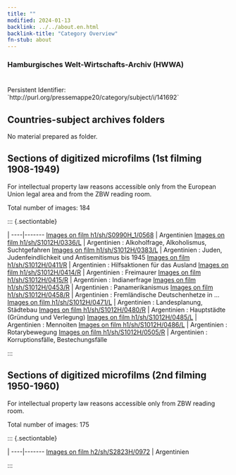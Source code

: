 ```yaml
---
title: ""
modified: 2024-01-13
backlink: ../../about.en.html
backlink-title: "Category Overview"
fn-stub: about
---
```


### Hamburgisches Welt-Wirtschafts-Archiv (HWWA)

# 

<div class="hint">Persistent Identifier: `http://purl.org/pressemappe20/category/subject/i/141692`</div>







## Countries-subject archives folders





No material prepared as folder.



<a id="filmsections" />

## Sections of digitized microfilms (1st filming 1908-1949)

<p>For intellectual property law reasons accessible only from the European Union legal area and from the ZBW reading room.</p>



<p>Total number of images: 184</p>




::: {.sectiontable}

 | 
----|-------
<a class="btn" href="https://pm20.zbw.eu/film/h1/sh/S0990H_1/0568" rel="nofollow">Images on film h1/sh/S0990H_1/0568</a> | Argentinien
<a class="btn" href="https://pm20.zbw.eu/film/h1/sh/S1012H/0336/L" rel="nofollow">Images on film h1/sh/S1012H/0336/L</a> | Argentinien : Alkoholfrage, Alkoholismus, Suchtgefahren
<a class="btn" href="https://pm20.zbw.eu/film/h1/sh/S1012H/0383/L" rel="nofollow">Images on film h1/sh/S1012H/0383/L</a> | Argentinien : Juden, Judenfeindlichkeit und Antisemitismus bis 1945
<a class="btn" href="https://pm20.zbw.eu/film/h1/sh/S1012H/0411/R" rel="nofollow">Images on film h1/sh/S1012H/0411/R</a> | Argentinien : Hilfsaktionen für das Ausland
<a class="btn" href="https://pm20.zbw.eu/film/h1/sh/S1012H/0414/R" rel="nofollow">Images on film h1/sh/S1012H/0414/R</a> | Argentinien : Freimaurer
<a class="btn" href="https://pm20.zbw.eu/film/h1/sh/S1012H/0415/R" rel="nofollow">Images on film h1/sh/S1012H/0415/R</a> | Argentinien : Indianerfrage
<a class="btn" href="https://pm20.zbw.eu/film/h1/sh/S1012H/0453/R" rel="nofollow">Images on film h1/sh/S1012H/0453/R</a> | Argentinien : Panamerikanismus
<a class="btn" href="https://pm20.zbw.eu/film/h1/sh/S1012H/0458/R" rel="nofollow">Images on film h1/sh/S1012H/0458/R</a> | Argentinien : Fremländische Deutschenhetze in ...
<a class="btn" href="https://pm20.zbw.eu/film/h1/sh/S1012H/0471/L" rel="nofollow">Images on film h1/sh/S1012H/0471/L</a> | Argentinien : Landesplanung, Städtebau
<a class="btn" href="https://pm20.zbw.eu/film/h1/sh/S1012H/0480/R" rel="nofollow">Images on film h1/sh/S1012H/0480/R</a> | Argentinien : Hauptstädte (Gründung und Verlegung)
<a class="btn" href="https://pm20.zbw.eu/film/h1/sh/S1012H/0485/L" rel="nofollow">Images on film h1/sh/S1012H/0485/L</a> | Argentinien : Mennoiten
<a class="btn" href="https://pm20.zbw.eu/film/h1/sh/S1012H/0486/L" rel="nofollow">Images on film h1/sh/S1012H/0486/L</a> | Argentinien : Rotarybewegung
<a class="btn" href="https://pm20.zbw.eu/film/h1/sh/S1012H/0505/R" rel="nofollow">Images on film h1/sh/S1012H/0505/R</a> | Argentinien : Korruptionsfälle, Bestechungsfälle


:::




## Sections of digitized microfilms (2nd filming 1950-1960)

<p>For intellectual property law reasons accessible only from ZBW reading room.</p>



<p>Total number of images: 175</p>




::: {.sectiontable}

 | 
----|-------
<a class="btn" href="https://pm20.zbw.eu/film/h2/sh/S2823H/0972" rel="nofollow">Images on film h2/sh/S2823H/0972</a> | Argentinien


:::
















